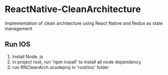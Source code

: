 # ReactNative-CleanArchitecture
Implementation of clean architecture using React Native and Redux as state management

## Run IOS
1. Install Node. js
2. in project root, run 'npm install' to install all node dependency
3. run RNCleanArch.xcodeproj in 'root/ios' folder


